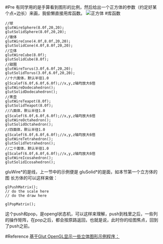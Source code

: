 #Pre
有同学用的是手算看到图形的比例，然后给出一个正方体的参数（约定好某个点+边长）来画，我偷懒直接用库函数。
![][1]
#库函数
```
//球  
glutWireSphere(8.0f,20,20);  
glutSolidSphere(8.0f,20,20);  
//锥体  
glutWireCone(4.0f,8.0f,20,20);  
glutSolidCone(4.0f,8.0f,20,20);  
//立体  
glutWireCube(8.0f);  
glutSolidCube(8.0f);  
//甜圈  
glutWireTorus(3.0f,6.0f,20,20);  
glutSolidTorus(3.0f,6.0f,20,20);  
//十六面体，默认半径1.0  
glScalef(6.0f,6.0f,6.0f);//x,y,z轴均放大6倍  
glutWireDodecahedron();  
glutSolidDodecahedron();  
//茶壶  
glutWireTeapot(8.0f);  
glutSolidTeapot(8.0f);  
//八面体，默认半径1.0  
glScalef(6.0f,6.0f,6.0f);//x,y,z轴均放大6倍  
glutWireOctahedron();  
glutSolidOctahedron();  
//四面体，默认半径1.0  
glScalef(6.0f,6.0f,6.0f);//x,y,z轴均放大6倍  
glutWireTetrahedron();  
glutSolidTetrahedron();  
//二十面体，默认半径1.0  
glScalef(6.0f,6.0f,6.0f);//x,y,z轴均放大6倍  
glutWireIcosahedron();  
glutSolidIcosahedron();  
```
gluWire\*的是线，上一节中的示例便是
gluSolid\*的是面，如本节第一个立方体的图
长方体的可以这样来做：
```
glPushMatrix();
// do the scale here
// do the draw here

glPopMatrix();
```
这个push和pop，是opengl状态机，可以这样来理解，push到栈里之后，一些列的操作矩阵，在pop之后，都会按原路返回，也就是说，此时你的绘图焦点，回到了push之前。

#Reference
[基于Glut OpenGL显示一些立体图形示例程序：](http://blog.csdn.net/yearafteryear/article/details/9174465)


[1]: http://bibei.68suo.com/twmp/fileimport/?id=7d7a1b73-3cef-49f8-8d8e-906ae7a04cbc&ext=.jpg "正方体"